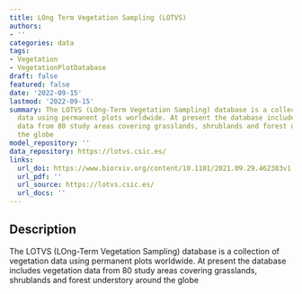 ```yaml
---
title: LOng Term Vegetation Sampling (LOTVS)
authors:
- ''
categories: data
tags:
- Vegetation
- VegetationPlotDatabase
draft: false
featured: false
date: '2022-09-15'
lastmod: '2022-09-15'
summary: The LOTVS (LOng-Term Vegetation Sampling) database is a collection of vegetation
  data using permanent plots worldwide. At present the database includes vegetation
  data from 80 study areas covering grasslands, shrublands and forest understory around
  the globe
model_repository: ''
data_repository: https://lotvs.csic.es/
links:
  url_doi: https://www.biorxiv.org/content/10.1101/2021.09.29.462383v1.full
  url_pdf: ''
  url_source: https://lotvs.csic.es/
  url_docs: ''
---
```


## Description

The LOTVS (LOng-Term Vegetation Sampling) database is a collection of vegetation data using permanent plots worldwide. At present the database includes vegetation data from 80 study areas covering grasslands, shrublands and forest understory around the globe

